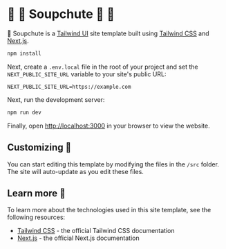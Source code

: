 # 🌱 🍲 Soupchute 🍲 🌱

🍲 Soupchute is a [Tailwind UI](https://tailwindui.com) site template built using [Tailwind CSS](https://tailwindcss.com) and [Next.js](https://nextjs.org).


```bash
npm install
```

Next, create a `.env.local` file in the root of your project and set the `NEXT_PUBLIC_SITE_URL` variable to your site's public URL:

```
NEXT_PUBLIC_SITE_URL=https://example.com
```

Next, run the development server:

```bash
npm run dev
```

Finally, open [http://localhost:3000](http://localhost:3000) in your browser to view the website.

## Customizing 🥦

You can start editing this template by modifying the files in the `/src` folder. The site will auto-update as you edit these files.

## Learn more 🥑

To learn more about the technologies used in this site template, see the following resources:

- [Tailwind CSS](https://tailwindcss.com/docs) - the official Tailwind CSS documentation
- [Next.js](https://nextjs.org/docs) - the official Next.js documentation
